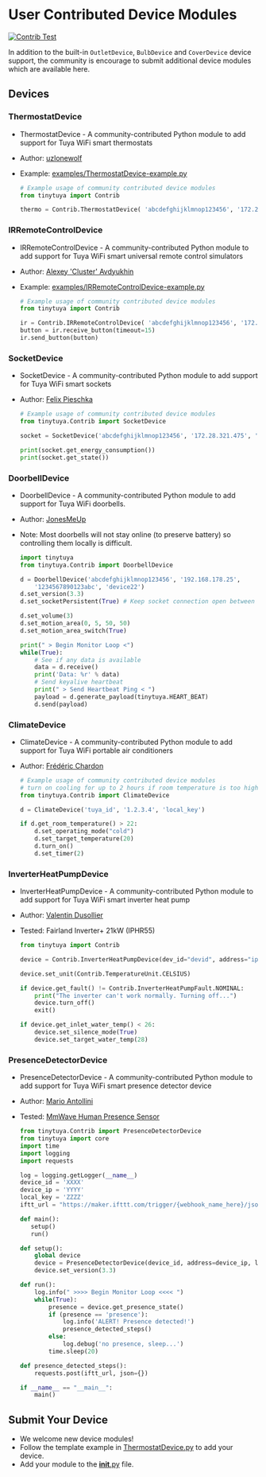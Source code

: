 # User Contributed Device Modules

[![Contrib Test](https://github.com/jasonacox/tinytuya/actions/workflows/contrib.yml/badge.svg)](https://github.com/jasonacox/tinytuya/actions/workflows/contrib.yml)

In addition to the built-in `OutletDevice`, `BulbDevice` and `CoverDevice` device support, the community is encourage to submit additional device modules which are available here.

## Devices

### ThermostatDevice

*  ThermostatDevice - A community-contributed Python module to add support for Tuya WiFi smart thermostats
* Author: [uzlonewolf](https://github.com/uzlonewolf)
* Example: [examples/ThermostatDevice-example.py](https://github.com/jasonacox/tinytuya/blob/master/examples/Contrib/ThermostatDevice-example.py)

    ```python
    # Example usage of community contributed device modules
    from tinytuya import Contrib

    thermo = Contrib.ThermostatDevice( 'abcdefghijklmnop123456', '172.28.321.475', '1234567890123abc' )
    ```

### IRRemoteControlDevice

* IRRemoteControlDevice - A community-contributed Python module to add support for Tuya WiFi smart universal remote control simulators
* Author: [Alexey 'Cluster' Avdyukhin](https://github.com/clusterm)
* Example: [examples/IRRemoteControlDevice-example.py](https://github.com/jasonacox/tinytuya/blob/master/examples/Contrib/IRRemoteControlDevice-example.py)

    ```python
    # Example usage of community contributed device modules
    from tinytuya import Contrib

    ir = Contrib.IRRemoteControlDevice( 'abcdefghijklmnop123456', '172.28.321.475', '1234567890123abc' )
    button = ir.receive_button(timeout=15)
    ir.send_button(button)
    ```

### SocketDevice

* SocketDevice - A community-contributed Python module to add support for Tuya WiFi smart sockets
* Author: [Felix Pieschka](https://github.com/Felix-Pi)

    ```python
    # Example usage of community contributed device modules
    from tinytuya.Contrib import SocketDevice

    socket = SocketDevice('abcdefghijklmnop123456', '172.28.321.475', '', version=3.3)
    
    print(socket.get_energy_consumption())
    print(socket.get_state())
    ```

### DoorbellDevice

* DoorbellDevice - A community-contributed Python module to add support for Tuya WiFi doorbells.
* Author: [JonesMeUp](https://github.com/jonesMeUp)
* Note: Most doorbells will not stay online (to preserve battery) so controlling them locally is difficult.

    ```python
    import tinytuya
    from tinytuya.Contrib import DoorbellDevice

    d = DoorbellDevice('abcdefghijklmnop123456', '192.168.178.25', 
        '1234567890123abc', 'device22')
    d.set_version(3.3)
    d.set_socketPersistent(True) # Keep socket connection open between commands

    d.set_volume(3)
    d.set_motion_area(0, 5, 50, 50)
    d.set_motion_area_switch(True)

    print(" > Begin Monitor Loop <")
    while(True):
        # See if any data is available
        data = d.receive()
        print('Data: %r' % data)
        # Send keyalive heartbeat
        print(" > Send Heartbeat Ping < ")
        payload = d.generate_payload(tinytuya.HEART_BEAT)
        d.send(payload)
    ```

### ClimateDevice

* ClimateDevice - A community-contributed Python module to add support for Tuya WiFi portable air conditioners
* Author: [Frédéric Chardon](https://github.com/fr3dz10)

    ```python
    # Example usage of community contributed device modules
    # turn on cooling for up to 2 hours if room temperature is too high
    from tinytuya.Contrib import ClimateDevice

    d = ClimateDevice('tuya_id', '1.2.3.4', 'local_key')

    if d.get_room_temperature() > 22:
        d.set_operating_mode("cold")
        d.set_target_temperature(20)
        d.turn_on()
        d.set_timer(2)
    ```

### InverterHeatPumpDevice

* InverterHeatPumpDevice - A community-contributed Python module to add support for Tuya WiFi smart inverter heat pump
* Author: [Valentin Dusollier](https://github.com/valentindusollier)
* Tested: Fairland Inverter+ 21kW (IPHR55)

    ```python
    from tinytuya import Contrib

    device = Contrib.InverterHeatPumpDevice(dev_id="devid", address="ip", local_key="key", version="3.3")

    device.set_unit(Contrib.TemperatureUnit.CELSIUS)

    if device.get_fault() != Contrib.InverterHeatPumpFault.NOMINAL:
        print("The inverter can't work normally. Turning off...")
        device.turn_off()
        exit()

    if device.get_inlet_water_temp() < 26:
        device.set_silence_mode(True)
        device.set_target_water_temp(28)
    ```

### PresenceDetectorDevice

* PresenceDetectorDevice - A community-contributed Python module to add support for Tuya WiFi smart presence detector device
* Author: [Mario Antollini](https://github.com/mrioan)
* Tested: [MmWave Human Presence Sensor](https://www.amazon.com/gp/product/B0BZCRNY14)

    ```python
    from tinytuya.Contrib import PresenceDetectorDevice
    from tinytuya import core
    import time
    import logging
    import requests

    log = logging.getLogger(__name__)
    device_id = 'XXXX'                                                                  
    device_ip = 'YYYY'                                                                           
    local_key = 'ZZZZ'
    iftt_url = "https://maker.ifttt.com/trigger/{webhook_name_here}/json/with/key/{key_here}"

    def main():
       setup()
       run()

    def setup():
        global device
        device = PresenceDetectorDevice(device_id, address=device_ip, local_key=local_key)
        device.set_version(3.3)

    def run():
        log.info(" >>>> Begin Monitor Loop <<<< ")
        while(True):
            presence = device.get_presence_state()
            if (presence == 'presence'):
                log.info('ALERT! Presence detected!')
                presence_detected_steps()
            else:
                log.debug('no presence, sleep...') 
            time.sleep(20)

    def presence_detected_steps():
        requests.post(iftt_url, json={})

    if __name__ == "__main__":
        main()
    ```

## Submit Your Device

* We welcome new device modules!
* Follow the template example in [ThermostatDevice.py](ThermostatDevice.py) to add your device.
* Add your module to the [__init__.py](__init__.py) file.
